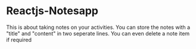 # Reactjs-Notesapp
This is about taking notes on your activities.
You can store the notes with a "title" and "content" in two seperate lines.
You can even delete a note item if required
